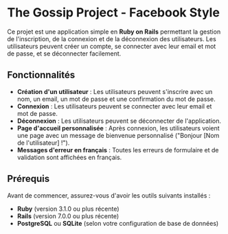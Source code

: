 # The Gossip Project - Facebook Style

Ce projet est une application simple en **Ruby on Rails** permettant la gestion de l'inscription, de la connexion et de la déconnexion des utilisateurs. Les utilisateurs peuvent créer un compte, se connecter avec leur email et mot de passe, et se déconnecter facilement.

## Fonctionnalités

- **Création d'un utilisateur** : Les utilisateurs peuvent s'inscrire avec un nom, un email, un mot de passe et une confirmation du mot de passe.
- **Connexion** : Les utilisateurs peuvent se connecter avec leur email et mot de passe.
- **Déconnexion** : Les utilisateurs peuvent se déconnecter de l'application.
- **Page d'accueil personnalisée** : Après connexion, les utilisateurs voient une page avec un message de bienvenue personnalisé ("Bonjour [Nom de l'utilisateur] !").
- **Messages d'erreur en français** : Toutes les erreurs de formulaire et de validation sont affichées en français.

## Prérequis

Avant de commencer, assurez-vous d'avoir les outils suivants installés :

- **Ruby** (version 3.1.0 ou plus récente)
- **Rails** (version 7.0.0 ou plus récente)
- **PostgreSQL** ou **SQLite** (selon votre configuration de base de données)